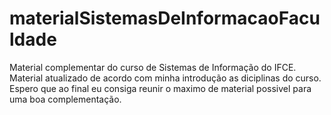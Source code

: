 # materialSistemasDeInformacaoFaculdade
Material complementar do curso de Sistemas de Informação do IFCE.
Material atualizado de acordo com minha introdução as diciplinas do curso.
Espero que ao final eu consiga reunir o maximo de material possivel para uma boa complementação.
